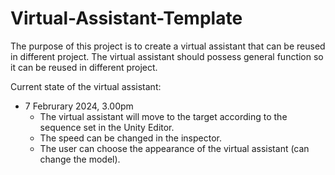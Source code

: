 # Virtual-Assistant-Template
 
The purpose of this project is to create a virtual assistant that can be reused in different project.
The virtual assistant should possess general function so it can be reused in different project.

Current state of the virtual assistant:

- 7 Februrary 2024, 3.00pm
  - The virtual assistant will move to the target according to the sequence set in the Unity Editor.
  - The speed can be changed in the inspector.
  - The user can choose the appearance of the virtual assistant (can change the model).
